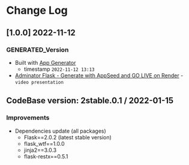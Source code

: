 # Change Log

## [1.0.0] 2022-11-12
### GENERATED_Version

- Built with [App Generator](https://appseed.us/generator/) 
  - timestamp `2022-11-12 13:13`
- [Adminator Flask - Generate with AppSeed and GO LIVE on Render](https://www.youtube.com/watch?v=fg84ghFztbM) - `video presentation`

## CodeBase version: 2stable.0.1 / 2022-01-15
### Improvements

- Dependencies update (all packages) 
  - Flask==2.0.2 (latest stable version)
  - flask_wtf==1.0.0
  - jinja2==3.0.3
  - flask-restx==0.5.1

